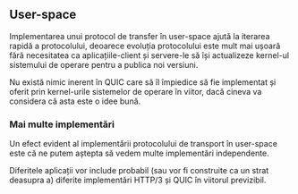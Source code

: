 ## User-space

Implementarea unui protocol de transfer în user-space ajută la iterarea rapidă 
a protocolului, deoarece evoluția protocolului este mult mai ușoară fără 
necesitatea ca aplicațiile-client și servere-le să își actualizeze kernel-ul 
sistemului de operare pentru a publica noi versiuni.

Nu există nimic inerent în QUIC care să îl împiedice să fie implementat și 
oferit prin kernel-urile sistemelor de operare în viitor, dacă cineva va 
considera că asta este o idee bună.

### Mai multe implementări

Un efect evident al implementării protocolului de transport în user-space este 
că ne putem aștepta să vedem multe implementări independente.

Diferitele aplicații vor include probabil (sau vor fi construite ca un strat 
deasupra a) diferite implementări HTTP/3 și QUIC în viitorul previzibil.
